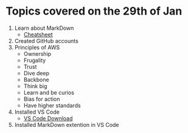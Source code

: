 # Topics covered on the 29th of Jan

1. Learn about MarkDown
    - [Cheatsheet](https://www.markdownguide.org/cheat-sheet/)
2. Created GitHub accounts
3. Principles of AWS
    - Ownership
    - Frugality
    - Trust
    - Dive deep
    - Backbone
    - Think big
    - Learn and be curios
    - Bias for action
    - Have higher standards
4. Installed VS Code
    - [VS Code Download](https://code.visualstudio.com/)
5. Installed MarkDown extention in VS Code